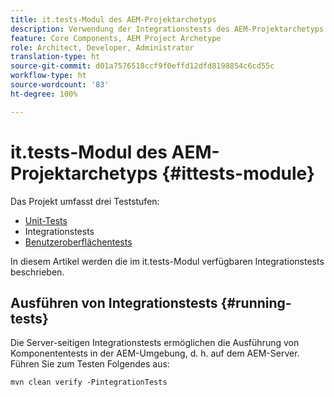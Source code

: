 ```yaml
---
title: it.tests-Modul des AEM-Projektarchetyps
description: Verwendung der Integrationstests des AEM-Projektarchetyps
feature: Core Components, AEM Project Archetype
role: Architect, Developer, Administrator
translation-type: ht
source-git-commit: d01a7576518ccf9f0effd12dfd8198854c6cd55c
workflow-type: ht
source-wordcount: '83'
ht-degree: 100%

---
```



# it.tests-Modul des AEM-Projektarchetyps {#ittests-module}

Das Projekt umfasst drei Teststufen:

* [Unit-Tests](core.md#unit-tests)
* Integrationstests
* [Benutzeroberflächentests](uitests.md)

In diesem Artikel werden die im it.tests-Modul verfügbaren Integrationstests beschrieben.

## Ausführen von Integrationstests {#running-tests}

Die Server-seitigen Integrationstests ermöglichen die Ausführung von Komponententests in der AEM-Umgebung, d. h. auf dem AEM-Server. Führen Sie zum Testen Folgendes aus:

```
mvn clean verify -PintegrationTests
```
